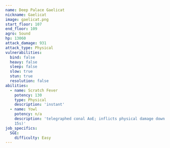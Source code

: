 ```yaml
---
name: Deep Palace Gaelicat
nickname: Gaelicat
image: gaelicat.png
start_floor: 107
end_floor: 109
agro: Sound
hp: 13060
attack_damage: 931
attack_type: Physical
vulnerabilities:
  bind: false
  heavy: false
  sleep: false
  slow: true
  stun: true
  resolution: false
abilities:
  - name: Scratch Fever
    potency: 130
    type: Physical
    description: 'instant'
  - name: Yowl
    potency: n/a
    description: 'telegraphed conal AoE; inflicts physical damage down (90%,
    15s)'
job_specifics:
  SGE:
    difficulty: Easy
---
```

